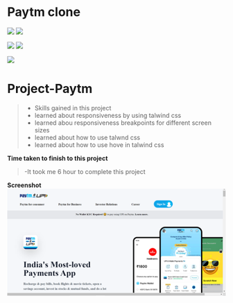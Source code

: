 # Paytm clone
![](https://img.shields.io/badge/Full%20stack--Js%20%20bootcamp-Ineuron%20-yellowgreen)
![](https://img.shields.io/badge/Hitesh%20choudhary-LCO-orange)

![](https://img.shields.io/badge/HTML-CSS-lightgrey)
![](https://img.shields.io/badge/LIVE--CLASS-PROJECT--1-yellowgreen)

![](https://img.shields.io/badge/Rishu%20srivastava-BCA-orange)

# **Project-Paytm**
>- Skills gained in this project
 >- learned about responsiveness by using talwind css
 >- learned abou responsiveness breakpoints for different screen sizes
 >- learned about how to use talwnd css
 >- learned about how to use hove in talwind css
 
 **Time taken to finish to this project**
 
 >-It took me 6 hour to complete this project 

 **Screenshot**
 ![Paytm](./screenshot/paytm.PNG)